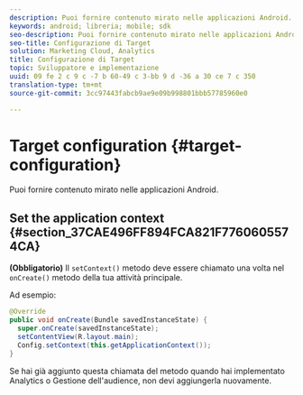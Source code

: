 ```yaml
---
description: Puoi fornire contenuto mirato nelle applicazioni Android.
keywords: android; libreria; mobile; sdk
seo-description: Puoi fornire contenuto mirato nelle applicazioni Android.
seo-title: Configurazione di Target
solution: Marketing Cloud, Analytics
title: Configurazione di Target
topic: Sviluppatore e implementazione
uuid: 09 fe 2 c 9 c -7 b 60-49 c 3-bb 9 d -36 a 30 ce 7 c 350
translation-type: tm+mt
source-git-commit: 3cc97443fabcb9ae9e09b998801bbb57785960e0

---
```



# Target configuration {#target-configuration}

Puoi fornire contenuto mirato nelle applicazioni Android.

## Set the application context {#section_37CAE496FF894FCA821F7760605574CA}

**(Obbligatorio)** Il `setContext()` metodo deve essere chiamato una volta nel `onCreate()` metodo della tua attività principale.

Ad esempio:

```java
@Override 
public void onCreate(Bundle savedInstanceState) { 
  super.onCreate(savedInstanceState); 
  setContentView(R.layout.main); 
  Config.setContext(this.getApplicationContext()); 
}
```

Se hai già aggiunto questa chiamata del metodo quando hai implementato Analytics o Gestione dell'audience, non devi aggiungerla nuovamente.
